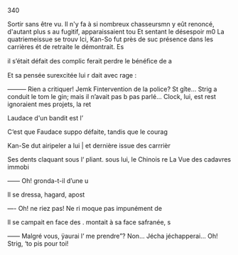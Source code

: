 340

Sortir sans être vu. Il n'y fa
à si nombreux chasseursmn
y eût renoncé, d'autant plus s
au fugitif, apparaissaient tou
Et sentant le désespoir m0
La quatriemeissue se trouv
Ici, Kan-So fut près de suc
présence dans les carrières ét
de retraite le démontrait. Es

il s’était défait des complic
ferait perdre le bénéﬁce de a

Et sa pensée surexcitée lui r
dait avec rage :

——— Rien a critiquer! Jemk
Fintervention de la police? St
gîte... Strig a conduit le tom
le gin; mais il n’avait pas b
pas parlé... Clock, lui, est rest
ignoraient mes projets, la ret

Laudace d'un bandit est l’

C‘est que Faudace suppo
défaite, tandis que le courag

Kan-Se dut airipeler a lui |
et dernière issue des carrrièr

Ses dents claquant sous l‘
pliant. sous lui, le Chinois re
La Vue des cadavres immobi

—— Oh! gronda-t-il d’une u

Il se dressa, hagard, apost

—- Oh! ne riez pas! Ne ri
moque pas impunément de

Il se campait en face des .
montait à sa face safranée, s

—— Malgré vous, ÿaurai l‘
me prendre”? Non... Jécha
jéchapperai... Oh! Strig, ‘to
pis pour toi!

